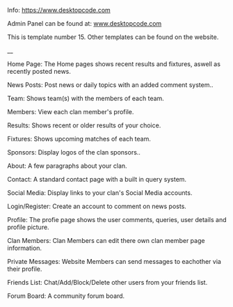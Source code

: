 Info: https://www.desktopcode.com

Admin Panel can be found at: www.desktopcode.com

This is template number 15. Other templates can be found on the website.

__

Home Page: The Home pages shows recent results and fixtures, aswell as recently posted news.

News Posts: Post news or daily topics with an added comment system..

Team: Shows team(s) with the members of each team.

Members: View each clan member's profile.

Results: Shows recent or older results of your choice.

Fixtures: Shows upcoming matches of each team.

Sponsors: Display logos of the clan sponsors..

About: A few paragraphs about your clan.

Contact: A standard contact page with a built in query system.

Social Media: Display links to your clan's Social Media accounts.

Login/Register: Create an account to comment on news posts.

Profile: The profie page shows the user comments, queries, user details and profile picture.

Clan Members: Clan Members can edit there own clan member page information.

Private Messages: Website Members can send messages to eachother via their profile.

Friends List: Chat/Add/Block/Delete other users from your friends list.

Forum Board: A community forum board.
